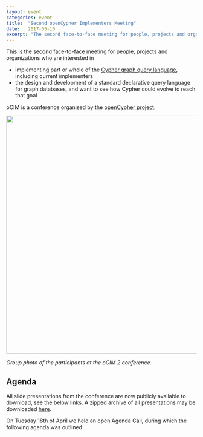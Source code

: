 ```yaml
---
layout: event
categories: event
title:  "Second openCypher Implementers Meeting"
date:   2017-05-10
excerpt: "The second face-to-face meeting for people, projects and organizations interested in participating in the openCypher project, with the goal of creating a standard language based on Cypher for querying graphs.."
---
```

This is the second face-to-face meeting for people, projects and organizations who are interested in

* implementing part or whole of the [Cypher graph query language](https://neo4j.com/developer/cypher/), including current implementers
* the design and development of a standard declarative query language for graph databases, and want to see how Cypher could evolve to reach that goal

oCIM is a conference organised by the [openCypher project](http://www.opencypher.org).

<img src="{{ site.baseurl }}/public/images/ocim2-group-photo.jpg" width="840" height="630" />

*Group photo of the participants at the oCIM 2 conference.*

<div class="abstract-anchor" id="agenda"></div>

## Agenda

All slide presentations from the conference are now publicly available to download, see the below links.
A zipped archive of all presentations may be downloaded [here](https://s3.amazonaws.com/artifacts.opencypher.org/website/ocim2/slides/ocim2-slides.zip).

On Tuesday 18th of April we held an open Agenda Call, during which the following agenda was outlined:

<html>
<head>
    <style>
        table, td, th {
            border: 1px solid #ddd;
            text-align: left;
        }

        table {
            border: 1;
            border-collapse: collapse;
            width: 100%;
        }

        th, td {
            padding: 10px;
        }

        .break {
            background-color: #d0d0d0;
        }

        .item {
            padding-left: 50px;
            font-style: italic;
        }
    </style>
</head>
<body>
<table>
    <tbody>
    <tr class="break">
        <td colspan="1" rowspan="1"><p>09:00</p></td>
        <td colspan="2" rowspan="1"><p>Coffee</p></td>
        <td colspan="1" rowspan="1"><p>30 mins</p></td>
    </tr>
    <tr>
        <td colspan="4" rowspan="1"><p><b>Session:</b> Formalizing the openCypher Implementers Group (oCIG) (Chair: Mats Rydberg)</p></td>
    </tr>
    <tr>
        <td colspan="1" rowspan="1"><p>09:30</p></td>
        <td colspan="1" rowspan="1"><p>Introduction & Status Report (<a href="https://s3.amazonaws.com/artifacts.opencypher.org/website/ocim2/slides/09-15+State+of+the+Cypher+%5BDONE%5D.pdf" target="_blank">slides</a>)</p></td>
        <td colspan="1" rowspan="1"><p>Stefan Plantikow (Neo Technology)</p></td>
        <td colspan="1" rowspan="1"><p>15 mins</p></td>
    </tr>
    <tr>
        <td colspan="1" rowspan="1"><p>09:45</p></td>
        <td colspan="1" rowspan="1"><p>Updated CIP/oCIG Process (<a href="https://s3.amazonaws.com/artifacts.opencypher.org/website/ocim2/slides/oCIM+2+09.45+openCypher+Implementers+Group.pdf" target="_blank">slides</a>)</p></td>
        <td colspan="1" rowspan="1"><p>Alastair Green (Neo Technology)</p></td>
        <td colspan="1" rowspan="1"><p>15 mins</p></td>
    </tr>

    <tr>
        <td colspan="1" rowspan="2"><p>10.00</p></td>
        <td colspan="2" rowspan="1"><p><b>Session:</b> CIPs (Chair: Alastair Green)</p></td>
        <td colspan="1" rowspan="2"><p>60 mins</p></td>
    </tr>
    <tr>
        <td colspan="2" rowspan="1" class="item">
            CIPs proposed for approval by oCIG:
            <ul>
                <li><a href="https://github.com/opencypher/openCypher/pull/100" target="_blank">Nested Subqueries</a> (<a href="https://s3.amazonaws.com/artifacts.opencypher.org/website/ocim2/slides/10-00+Nested+Subqueries+%5BDONE%5D.pdf" target="_blank">slides</a>)</li>
                <li><a href="https://github.com/opencypher/openCypher/pull/227" target="_blank">Query Combinators</a> (<a href="https://s3.amazonaws.com/artifacts.opencypher.org/website/ocim2/slides/10-00+Query+Combinators+%5BDONE%5D.pdf" target="_blank">slides</a>)</li>
                <li><a href="https://github.com/opencypher/openCypher/pull/212" target="_blank">MANDATORY MATCH</a> (<a href="https://s3.amazonaws.com/artifacts.opencypher.org/website/ocim2/slides/10-00+MANDATORY+MATCH+%5BDONE%5D.pdf" target="_blank">slides</a>)</li>
                <li><a href="https://github.com/opencypher/openCypher/pull/166" target="_blank">Constraints</a> (<a href="https://s3.amazonaws.com/artifacts.opencypher.org/website/ocim2/slides/10.00+Constraints+syntax.pdf" target="_blank">slides</a>)</li>
            </ul>
        </td>
    </tr>
    <tr class="break">
        <td colspan="1" rowspan="1"><p>11:00</p></td>
        <td colspan="2" rowspan="1"><p>Break</p></td>
        <td colspan="1" rowspan="1"><p>15 mins</p></td>
    </tr>
    <tr>
        <td colspan="4" rowspan="1"><p><b>Session:</b> CIPs & Specification (Chair: Stefan Plantikow)</p></td>
    </tr>
    <tr>
        <td colspan="1" rowspan="1"><p>11:15</p></td>
        <td colspan="1" rowspan="1"><p><a href="https://github.com/opencypher/openCypher/pull/187" target="_blank">Regular Path Queries (RPQs)</a> (<a href="https://s3.amazonaws.com/artifacts.opencypher.org/website/ocim2/slides/11-15+Path+Queries.pdf" target="_blank">slides</a>)</p></td>
        <td colspan="1" rowspan="1"><p>Tobias Lindaaker (Neo Technology)</p></td>
        <td colspan="1" rowspan="1"><p>30 mins</p></td>
    </tr>
    <tr>
        <td colspan="1" rowspan="1"><p>11:45</p></td>
        <td colspan="1" rowspan="1"><p>Formal specification of Cypher (<a href="https://s3.amazonaws.com/artifacts.opencypher.org/website/ocim2/slides/Slides.pdf" target="_blank">slides</a>)</p></td>
        <td colspan="1" rowspan="1"><p>Nadime Francis (University of Edinburgh)</p></td>
        <td colspan="1" rowspan="1"><p>15 mins</p></td>
    </tr>
    <tr class="break">
        <td colspan="1" rowspan="1"><p>12:00</p></td>
        <td colspan="2" rowspan="1"><p>Lunch</p></td>
        <td colspan="1" rowspan="1"><p>60 mins</p></td>
    </tr>
    <tr>
        <td colspan="4" rowspan="1"><p><b>Session:</b> openCypher Implementations (Chair: Petra Selmer)</p></td>
    </tr>
    <tr>
        <td colspan="1" rowspan="1"><p>13:00</p></td>
        <td colspan="1" rowspan="1"><p>Implementation in Prolog (<a href="https://s3.amazonaws.com/artifacts.opencypher.org/website/ocim2/slides/Cypher.PL_PS_1300_JP_MR.pdf" target="_blank">slides</a>)</p></td>
        <td colspan="1" rowspan="1"><p>Jan Posiadała (Scott Tiger)</p></td>
        <td colspan="1" rowspan="1"><p>15 mins</p></td>
    </tr>
    <tr>
        <td colspan="1" rowspan="1"><p>13:15</p></td>
        <td colspan="1" rowspan="1"><p>Cypher for Apache Spark (<a href="https://s3.amazonaws.com/artifacts.opencypher.org/website/ocim2/slides/13-15+Cypher+for+Apache+Spark.pdf" target="_blank">slides</a>)</p></td>
        <td colspan="1" rowspan="1"><p>Mats Rydberg (Neo Technology)</p></td>
        <td colspan="1" rowspan="1"><p>15 mins</p></td>
    </tr>
    <tr>
        <td colspan="1" rowspan="1"><p>13:30</p></td>
        <td colspan="1" rowspan="1"><p>The ingraph project and incremental evaluation of Cypher queries (<a href="https://s3.amazonaws.com/artifacts.opencypher.org/website/ocim2/slides/ocim2-ingraph.pdf" target="_blank">slides</a>)</p></td>
        <td colspan="1" rowspan="1"><p>G&aacute;bor Sz&aacute;rnyas, J&oacute;zsef Marton (Budapest University of Technology and Economics)</p></td>
        <td colspan="1" rowspan="1"><p>15 mins</p></td>
    </tr>
    <tr>
        <td colspan="1" rowspan="1"><p>13:45</p></td>
        <td colspan="1" rowspan="1"><p>Neo4j implementation changes (<a href="https://s3.amazonaws.com/artifacts.opencypher.org/website/ocim2/slides/13-45+Neo4j+implementation+updates.pdf" target="_blank">slides</a>)</p></td>
        <td colspan="1" rowspan="1"><p>Mats Rydberg (Neo Technology)</p></td>
        <td colspan="1" rowspan="1"><p>15 mins</p></td>
    </tr>
    <tr class="break">
        <td colspan="1" rowspan="1"><p>14:00</p></td>
        <td colspan="2" rowspan="1"><p>Break</p></td>
        <td colspan="1" rowspan="1"><p>15 mins</p></td>
    </tr>
    <tr>
        <td colspan="4" rowspan="1"><p><b>Session:</b> openCypher Artifacts (Chair: Petra Selmer)</p></td>
    </tr>
    <tr>
        <td colspan="1" rowspan="1"><p>14:15</p></td>
        <td colspan="1" rowspan="1"><p>Mode of collaboration (<a href="https://s3.amazonaws.com/artifacts.opencypher.org/website/ocim2/slides/oCIM+2+14.15+Collaboration.pdf" target="_blank">slides</a>)</p></td>
        <td colspan="1" rowspan="1"><p>Alastair Green (Neo Technology)</p></td>
        <td colspan="1" rowspan="1"><p>5 mins</p></td>
    </tr>
    <tr>
        <td colspan="1" rowspan="1"><p>14:20</p></td>
        <td colspan="1" rowspan="1"><p>Web-based Cypher editor in relationship to openCypher (<a href="" target="_blank">slides coming soon</a>)</p></td>
        <td colspan="1" rowspan="1"><p>Dmitry Vrublevsky (Neueda)</p></td>
        <td colspan="1" rowspan="1"><p>15 mins</p></td>
    </tr>
    <tr>
        <td colspan="1" rowspan="1"><p>14:35</p></td>
        <td colspan="1" rowspan="1"><p>openCypher TCK (<a href="https://s3.amazonaws.com/artifacts.opencypher.org/website/ocim2/slides/ocim2-tck.pdf" target="_blank">slides</a>)</p></td>
        <td colspan="1" rowspan="1"><p>G&aacute;bor Sz&aacute;rnyas (Budapest University of Technology and Economics)</p></td>
        <td colspan="1" rowspan="1"><p>10 mins</p></td>
    </tr>
    <tr>
        <td colspan="1" rowspan="3"><p>14:45</p></td>
        <td colspan="2" rowspan="1"><p>openCypher grammar and parsers</p></td>
        <td colspan="1" rowspan="3"><p>15 mins</p></td>
    </tr>
    <tr>
        <td colspan="1" rowspan="1"><p>openCypher perspective on parsing and grammar</p></td>
        <td colspan="1" rowspan="1"><p>Mats Rydberg (Neo Technology)</p></td>
    </tr>
    <tr>
        <td colspan="1" rowspan="1"><p>openCypher Artifacts & Best Practices</p></td>
        <td colspan="1" rowspan="1"><p><b>Open discussion</b></p></td>
    </tr>
    <tr class="break">
        <td colspan="1" rowspan="1"><p>15:00</p></td>
        <td colspan="2" rowspan="1"><p>Break</p></td>
        <td colspan="1" rowspan="1"><p>15 mins</p></td>
    </tr>
    <tr>
        <td colspan="1" rowspan="4"><p>15:15</p></td>
        <td colspan="2" rowspan="1"><p><b>Session:</b> Multiple Graphs (Chair: Mats Rydberg)</p></td>
        <td colspan="1" rowspan="4"><p>75 mins</p></td>
    <tr>
        <td colspan="2" rowspan="1" class="item"><p>User requirements (<a href="https://s3.amazonaws.com/artifacts.opencypher.org/website/ocim2/slides/Presentation+OBI4wan+graphs.pdf" target="_blank">Frank Smit's slides</a>, <a href="https://s3.amazonaws.com/artifacts.opencypher.org/website/ocim2/slides/oCIM+2+BNP+Paribas+Data+Lineage+--+Generic+Overview.pdf" target="_blank">Matt Toy's slides</a>)</p></td>
    </tr>
    <tr>
        <td colspan="1" rowspan="1" class="item"><p>Identification and addressing (<a href="https://s3.amazonaws.com/artifacts.opencypher.org/website/ocim2/slides/oCIM+2+15.15+Multiple+Graph+Naming+and+Addressing.pdf" target="_blank">slides</a>)</p></td>
        <td colspan="1" rowspan="1"><p>Alastair Green (Neo Technology)</p></td>
    </tr>
    <tr>
        <td colspan="1" rowspan="1" class="item"><p>Syntax and semantics (<a href="https://s3.amazonaws.com/artifacts.opencypher.org/website/ocim2/slides/15-15+Duality+through+Inversion-+Syntax+and+Semantics+of+Cypher+for+multiple+Graphs+%5BDONE%5D.pdf" target="_blank">slides</a>)</p></td>
        <td colspan="1" rowspan="1"><p>Stefan Plantikow (Neo Technology)</p></td>
    </tr>
    </tr>
    <tr class="break">
        <td colspan="1" rowspan="1"><p>16:30</p></td>
        <td colspan="2" rowspan="1"><p>Break</p></td>
        <td colspan="1" rowspan="1"><p>15 mins</p></td>
    </tr>
    <tr>
        <td colspan="4" rowspan="1"><p><b>Session:</b> Cypher Improvement Requests (CIRs) and developing ideas (Chair: Stefan Plantikow)</p></td>
    </tr>
    <tr>
        <td colspan="1" rowspan="4"><p>16:45</p></td>
        <td colspan="2" rowspan="1"><p>Discussion on grouping semantics</p></td>
        <td colspan="1" rowspan="4"><p>25 mins</p></td>
    </tr>
    <tr>
        <td colspan="2" rowspan="1" class="item"><p>Presentation by Scott Tiger (<a href="https://s3.amazonaws.com/artifacts.opencypher.org/website/ocim2/slides/GrupingSemantics_SP_1645_SoCIM_JP_MR.pdf" target="_blank">slides</a>)</p></td>
    </tr>
    <tr>
        <td colspan="2" rowspan="1" class="item"><p>Presentation by J&oacute;zsef Marton (<a href="https://s3.amazonaws.com/artifacts.opencypher.org/website/ocim2/slides/oCIM2_aggregation_JozsefMarton.pdf" target="_blank">slides</a>)</p></td>
    </tr>
    <tr>
        <td colspan="2" rowspan="1" class="item"><p>Open discussion</p></td>
    </tr>
    <tr>
        <td colspan="1" rowspan="1"><p>17:10</p></td>
        <td colspan="1" rowspan="1"><p>Sorting lists (<a href="https://s3.amazonaws.com/artifacts.opencypher.org/website/ocim2/slides/oCIM2_lists_JozsefMarton.pdf" target="_blank">slides</a>)</p></td>
        <td colspan="1" rowspan="1"><p>J&oacute;zsef Marton (Budapest University of Technology and Economics)</p></td>
        <td colspan="1" rowspan="1"><p>10 mins</p></td>
    </tr>

    <tr>
        <td colspan="1" rowspan="5"><p>17:20</p></td>
        <td colspan="1" rowspan="1"><p>Future oCIM Topics (<a href="https://s3.amazonaws.com/artifacts.opencypher.org/website/ocim2/slides/17-20+Future+oCIM+Topics+%5BDONE%5D.pdf" target="_blank">slides</a>)</p></td>
        <td colspan="1" rowspan="1"><p>Stefan Plantikow (Neo Technology)</p></td>
        <td colspan="1" rowspan="5"><p>15 mins</p></td>
    </tr>
    <tr>
        <td colspan="2" rowspan="1" class="item"><p>Cypher relationship to SQL</p></td>
    </tr>
    <tr>
        <td colspan="2" rowspan="1" class="item"><p>Expression subqueries</p></td>
    </tr>
    <tr>
        <td colspan="2" rowspan="1" class="item"><p>Pattern matching iso-/homomorphism</p></td>
    </tr>
    <tr>
        <td colspan="2" rowspan="1" class="item"><p>Participant proposals</p></td>
    </tr>
    <tr>
        <td colspan="1" rowspan="1"><p>17:35</p></td>
        <td colspan="2" rowspan="1"><p><b>Closing & Next Meeting</b></p></td>
        <td colspan="1" rowspan="1"><p>10 mins</p></td>
    </tr>
    <tr class="break">
        <td colspan="1" rowspan="1"><p>17:45</p></td>
        <td colspan="3" rowspan="1"><p>End</p></td>
    </tr>
    <tr class="break">
        <td colspan="1" rowspan="1"><p>18:30</p></td>
        <td colspan="3" rowspan="1"><p>Dinner</p></td>
    </tr>
    </tbody>
</table>
</body>
</html>

## Logistics

The second oCIM will be held at **etc.venues Marble Arch** at Garfield House, 86 Edgware Road, W2 2EA in London, United Kingdom, on Wednesday the **10th of May 2017**.

<iframe src="https://www.google.com/maps/embed?pb=!1m18!1m12!1m3!1d655.3306178401593!2d-0.16368293312351984!3d51.51539565196469!2m3!1f0!2f0!3f0!3m2!1i1024!2i768!4f13.1!3m3!1m2!1s0x48761acaa3df49ed%3A0x23f0c6bb528aea95!2setc.venues+Marble+Arch!5e0!3m2!1sen!2sse!4v1490365633315" width="600" height="450" frameborder="0" style="border:0" allowfullscreen></iframe>
